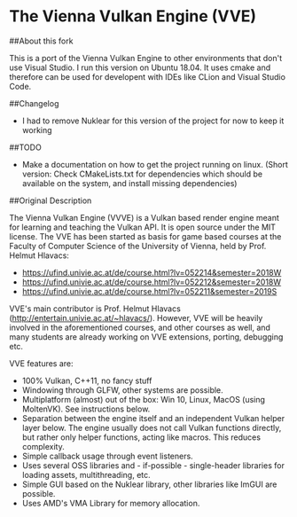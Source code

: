 # The Vienna Vulkan Engine (VVE)

##About this fork

This is a port of the Vienna Vulkan Engine to other environments that don't use Visual Studio. I run this version on Ubuntu 18.04. It uses cmake and therefore can be used for developent with IDEs like CLion and Visual Studio Code.

##Changelog

- I had to remove Nuklear for this version of the project for now to keep it working

##TODO
- Make a documentation on how to get the project running on linux. (Short version: Check CMakeLists.txt for dependencies which should be available on the system, and install missing dependencies)

##Original Description

The Vienna Vulkan Engine (VVVE) is a Vulkan based render engine meant for learning and teaching the Vulkan API. It is open source under the MIT license. The VVE has been started as basis for game based courses at the Faculty of Computer Science of the University of Vienna, held by Prof. Helmut Hlavacs:

- https://ufind.univie.ac.at/de/course.html?lv=052214&semester=2018W
- https://ufind.univie.ac.at/de/course.html?lv=052212&semester=2018W
- https://ufind.univie.ac.at/de/course.html?lv=052211&semester=2019S

VVE's main contributor is Prof. Helmut Hlavacs (http://entertain.univie.ac.at/~hlavacs/). However, VVE will be heavily involved in the aforementioned courses, and other courses as well, and many students are already working on VVE extensions, porting, debugging etc.

VVE features are:
- 100% Vulkan, C++11, no fancy stuff
- Windowing through GLFW, other systems are possible.
- Multiplatform (almost) out of the box: Win 10, Linux, MacOS (using MoltenVK). See instructions below.
- Separation between the engine itself and an independent Vulkan helper layer below. The engine usually does not call Vulkan functions directly, but rather only helper functions, acting like macros. This reduces complexity.
- Simple callback usage through event listeners.
- Uses several OSS libraries and  - if-possible - single-header libraries for loading assets, multithreading, etc.
- Simple GUI based on the Nuklear library, other libraries like ImGUI are possible.
- Uses AMD's VMA Library for memory allocation.